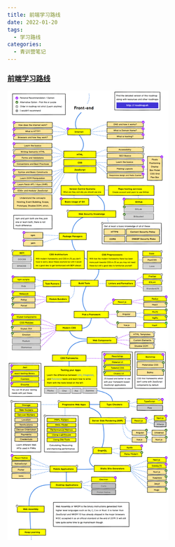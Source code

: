 ```yaml
---
title: 前端学习路线
date: 2022-01-20
tags:
  - 学习路线
categories:
  - 青训营笔记
---
```


### [前端学习路线](https://roadmap.sh/frontend)

![image-20220120195731510](./imgs/12.png)
